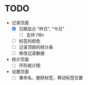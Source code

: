 # TODO

- 记录页面
    - [x] 日期显示 "昨日", "今日"
        - [ ] 支持 i18n
    - [ ] 标签的颜色
    - [ ] 记录顶部的统计条
    - [ ] 修改记录数据
- 统计页面
    - [ ] 环形统计图
- 设置页面
    - [ ] 重命名、删除标签，移动标签位置